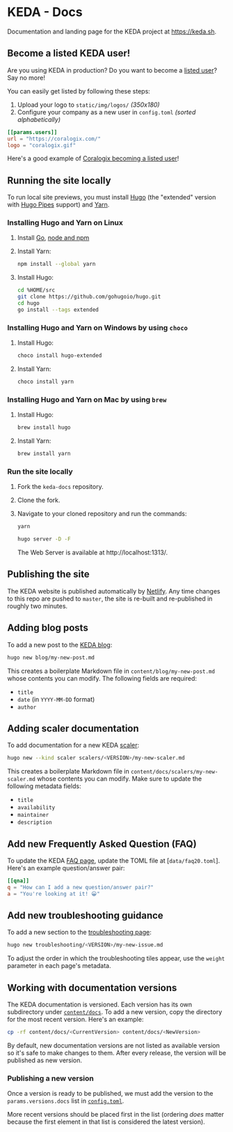 # KEDA - Docs

Documentation and landing page for the KEDA project at https://keda.sh.

## Become a listed KEDA user!

Are you using KEDA in production? Do you want to become a [listed user](https://keda.sh/community/#users)? Say no more!

You can easily get listed by following these steps:
1. Upload your logo to `static/img/logos/` _(350x180)_
2. Configure your company as a new user in `config.toml` _(sorted alphabetically)_

```toml
[[params.users]]
url = "https://coralogix.com/"
logo = "coralogix.gif"
```

Here's a good example of [Coralogix becoming a listed user](https://github.com/kedacore/keda-docs/pull/182)!

## Running the site locally

To run local site previews, you must install [Hugo](https://gohugo.io/getting-started/installing/) (the "extended" version with [Hugo Pipes](https://gohugo.io/hugo-pipes/introduction/) support) and [Yarn](https://classic.yarnpkg.com/en/docs/install/#mac-stable).

### Installing Hugo and Yarn on Linux

1. Install [Go](https://golang.org/doc/install), [node and npm](https://docs.npmjs.com/cli/v7/configuring-npm/install)
1. Install Yarn:

    ```sh
    npm install --global yarn
    ```

1. Install Hugo:

    ```sh
    cd %HOME/src
    git clone https://github.com/gohugoio/hugo.git
    cd hugo
    go install --tags extended
    ```

### Installing Hugo and Yarn on Windows by using `choco`

1. Install Hugo:

    ```sh
    choco install hugo-extended
    ```

1. Install Yarn:

    ```sh
    choco install yarn
    ```

### Installing Hugo and Yarn on Mac by using `brew`

1. Install Hugo:

    ```sh
    brew install hugo
    ```

1. Install Yarn:

    ```sh
    brew install yarn
    ```

### Run the site locally

1. Fork the `keda-docs` repository.

1. Clone the fork.

1. Navigate to your cloned repository and run the commands:

    ```sh
    yarn
    ```

    ```sh
    hugo server -D -F
    ```

    The Web Server is available at http://localhost:1313/.

## Publishing the site

The KEDA website is published automatically by [Netlify](https://netlify.com). Any time changes to this repo are pushed to `master`, the site is re-built and re-published in roughly two minutes.

## Adding blog posts

To add a new post to the [KEDA blog](https://keda.sh/blog):

```sh
hugo new blog/my-new-post.md
```

This creates a boilerplate Markdown file in `content/blog/my-new-post.md` whose contents you can modify. The following fields are required:

* `title`
* `date` (in `YYYY-MM-DD` format)
* `author`

## Adding scaler documentation

To add documentation for a new KEDA [scaler](https://keda.sh/docs/scalers):

```sh
hugo new --kind scaler scalers/<VERSION>/my-new-scaler.md
```

This creates a boilerplate Markdown file in `content/docs/scalers/my-new-scaler.md` whose contents you can modify. Make sure to update the following metadata fields:

* `title`
* `availability`
* `maintainer`
* `description`

## Add new Frequently Asked Question (FAQ)

To update the KEDA [FAQ page](https://keda.sh/docs/faq), update the TOML file at [`data/faq20.toml`]. Here's an example question/answer pair:

```toml
[[qna]]
q = "How can I add a new question/answer pair?"
a = "You're looking at it! 😀"
```

## Add new troubleshooting guidance

To add a new section to the [troubleshooting page](https://keda.sh/docs/troubleshooting):

```sh
hugo new troubleshooting/<VERSION>/my-new-issue.md
```

To adjust the order in which the troubleshooting tiles appear, use the `weight` parameter in each page's metadata.

## Working with documentation versions

The KEDA documentation is versioned. Each version has its own subdirectory under [`content/docs`](./content/docs). To add a new version, copy the directory for the most recent version. Here's an example:

```sh
cp -rf content/docs/<CurrentVersion> content/docs/<NewVersion>
```

By default, new documentation versions are not listed as available version so it's safe to make changes to them. After every release, the version will be published as new version.

### Publishing a new version

Once a version is ready to be published, we must add the version to the `params.versions.docs` list in [`config.toml`](./config.toml).

More recent versions should be placed first in the list (ordering *does* matter because the first element in that list is considered the latest version).
